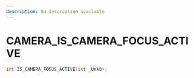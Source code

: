 ```yaml
---
description: No description available 
---
```


# CAMERA\_IS_CAMERA_FOCUS_ACTIVE

```cpp
int IS_CAMERA_FOCUS_ACTIVE(int _Unk0);
```